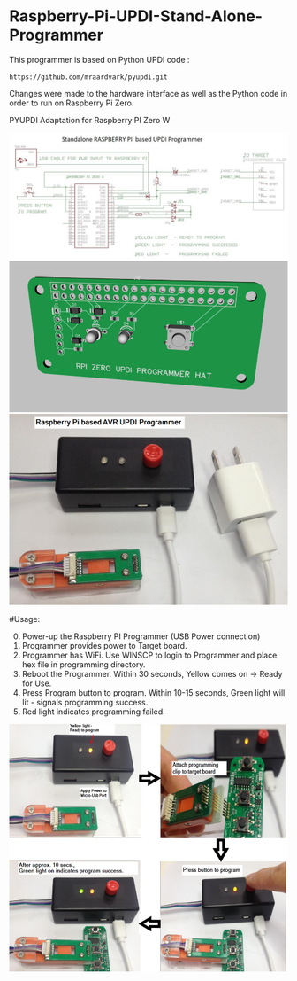 # Raspberry-Pi-UPDI-Stand-Alone-Programmer

This programmer is based on Python UPDI code :

    https://github.com/mraardvark/pyupdi.git

Changes were made to the hardware interface as well as the Python code in order to run on Raspberry Pi Zero.

PYUPDI Adaptation for Raspberry PI Zero W

![](UPDI_SCH.jpg)
![](PCB.png)
![](UPDI_Prog.png)


#Usage:

0.  Power-up the Raspberry PI Programmer (USB Power connection)
1.  Programmer provides power to Target board.  
2.  Programmer has WiFi.  Use WINSCP to login to Programmer and place hex file in programming directory.
3.  Reboot the Programmer.  Within 30 seconds, Yellow comes on -> Ready for Use.
4.  Press Program button to program.  Within 10-15 seconds, Green light will lit - signals programming success.  
5.  Red light indicates programming failed.


![](Steps.png)

